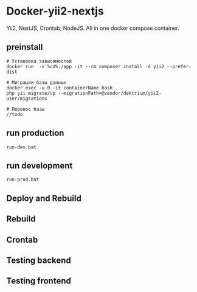 # Docker-yii2-nextjs

Yii2, NextJS, Crontab, NodeJS. All in one docker compose container.

## preinstall
```
# Установка зависимостей
docker run  -v %cd%:/app -it --rm composer install -d yii2 --prefer-dist

# Миграции базы данных
docker exec -u 0 -it containerName bash
php yii migrate/up --migrationPath=@vendor/dektrium/yii2-user/migrations

# Перенос базы
//todo
```
## run production
```
run-dev.bat
```
## run development
```
run-prod.bat
```

## Deploy and Rebuild

## Rebuild

## Crontab
## Testing backend
## Testing frontend
